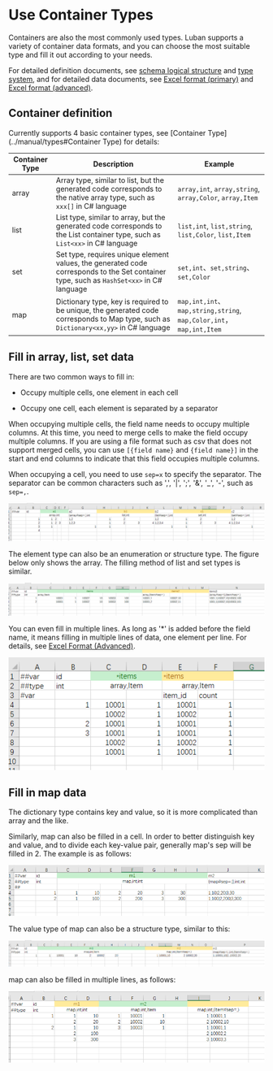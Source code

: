 # Use Container Types

Containers are also the most commonly used types. Luban supports a variety of container data formats, and you can choose the most suitable type and fill it out according to your needs.

For detailed definition documents, see [schema logical structure](../manual/schema) and [type system](../manual/types), and for detailed data documents, see [Excel format (primary)](../manual/excel) and [Excel format (advanced)](../manual/exceladvanced).

## Container definition

Currently supports 4 basic container types, see [Container Type](../manual/types#Container Type) for details:

|Container Type|Description|Example|
|-|-|-|
|array|Array type, similar to list, but the generated code corresponds to the native array type, such as `xxx[]` in C# language| `array,int`, `array,string`, `array,Color`, `array,Item`|
|list|List type, similar to array, but the generated code corresponds to the List container type, such as `List<xx>` in C# language| `list,int`, `list,string`, `list,Color`, `list,Item`|
|set|Set type, requires unique element values, the generated code corresponds to the Set container type, such as `HashSet<xx>` in C# language| `set,int`、`set,string`、`set,Color`|
|map|Dictionary type, key is required to be unique, the generated code corresponds to Map type, such as `Dictionary<xx,yy>` in C# language|`map,int,int`、`map,string,string`, `map,Color,int`，`map,int,Item`|

## Fill in array, list, set data

There are two common ways to fill in:

- Occupy multiple cells, one element in each cell

- Occupy one cell, each element is separated by a separator

When occupying multiple cells, the field name needs to occupy multiple columns. At this time, you need to merge cells to make the field occupy multiple columns. If you are using a file format such as csv that does not support merged cells, you can use `[{field name}` and `{field name}]` in the start and end columns to indicate that this field occupies multiple columns.

When occupying a cell, you need to use `sep=x` to specify the separator. The separator can be common characters such as ',', '|', ';', '&', '_', '-', such as `sep=,`.

![item](/img/use_list.jpg)

The element type can also be an enumeration or structure type. The figure below only shows the array. The filling method of list and set types is similar.

![item](/img/use_list2.jpg)

You can even fill in multiple lines. As long as '*' is added before the field name, it means filling in multiple lines of data, one element per line. For details, see [Excel Format (Advanced)](../manual/exceladvanced).

![item](/img/use_list3.jpg)

## Fill in map data

The dictionary type contains key and value, so it is more complicated than array and the like.

Similarly, map can also be filled in a cell. In order to better distinguish key and value, and to divide each key-value pair, generally map's sep will be filled in 2. The example is as follows:

![item](/img/use_map.jpg)

The value type of map can also be a structure type, similar to this:

![item](/img/use_map2.jpg)

map can also be filled in multiple lines, as follows:

![item](/img/use_map3.jpg)